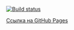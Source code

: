 [![Build status](https://ci.appveyor.com/api/projects/status/ri7v6vcxat3q781f?svg=true)](https://ci.appveyor.com/project/Kryazheva/ahj-testing)


[Ссылка на GitHub Pages]()
